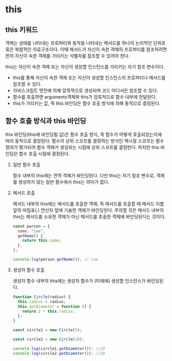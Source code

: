 # this

## this 키워드

객체는 상태를 나타내는 프로퍼티와 동작을 나타내는 메서드를 하나의 논리적인 단위로 묶은 복합적인 자료구조이다. 이때 메서드가 자신이 속한 객체의 프로퍼티를 참조하려면 먼저 자신이 속한 객체를 가리키는 식별자를 참조할 수 있어야 한다.

this는 자신이 속한 객체 또는 자신이 생성할 인스턴스를 가리키는 자기 참조 변수이다.

- this를 통해 자신이 속한 객체 또는 자신이 생성할 인스턴스의 프로퍼티나 메서드를 참조할 수 있다.
- 자바스크립트 엔진에 의해 암묵적으로 생성되며 코드 어디서든 참조할 수 있다.
- 함수를 호출하면 arguments객체와 this가 암묵적으로 함수 내부에 전달된다.
- this가 가리키는 값, 즉 this 바인딩은 함수 호출 방식에 의해 동적으로 결정된다.

## 함수 호출 방식과 this 바인딩

this 바인딩(this에 바인딩될 값)은 함수 호출 방식, 즉 함수가 어떻게 호출되었는지에 따라 동적으로 결정된다.
함수의 상위 스코프를 결정하는 방식인 렉시컬 스코프는 함수 정의가 평가되어 함수 객체가 생성되는 시점에 상위 스코프를 결정한다. 하지만 this 바인딩은 함수 호출 시점에 결정된다.

1. 일반 함수 호출

   함수 내부의 this에는 전역 객체가 바인딩된다. 다만 this는 자기 참조 변수로, 객체를 생성하지 않는 일반 함수에서 this는 의미가 없다.

2. 메서드 호출

   메서드 내부의 this에는 메서드를 호출한 객체, 즉 메서드를 호출할 때 메서드 이름 앞의 마침표(.) 연산자 앞에 기술한 객체가 바인딩된다. 주의할 것은 메서드 내부의 this는 메서드를 소유한 객체가 아닌 메서드를 호출한 객체에 바인딩된다는 것이다.

   ```javascript
   const person = {
     name: "Lee",
     getName() {
       return this.name;
     },
   };

   console.log(person.getName()); // Lee
   ```

3. 생성자 함수 호출

   생성자 함수 내부의 this에는 생성자 함수가 (미래에) 생성할 인스턴스가 바인딩된다.

   ```javascript
   function Circle(radius) {
     this.radius = radius;
     this.getDiameter = function () {
       return 2 * this.radius;
     };
   }

   const circle1 = new Circle(5);

   const circle2 = new Circle(10);

   console.log(circle1.getDiameter()); //10
   console.log(circle2.getDiameter()); //20
   ```
